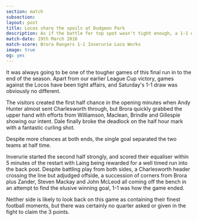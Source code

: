 ```yaml
---
section: match
subsection:
layout: post
title: Locos share the spoils at Dudgeon Park
description: As if the battle for top spot wasn't tight enough, a 1-1 draw at home against Inverurie Loco Works leaves Brora looking for favourable results elsewhere.
match-date: 19th March 2016
match-score: Brora Rangers 1-1 Inverurie Loco Works
image: true
og: yes
---
```

It was always going to be one of the tougher games of this final run in to the end of the season. Apart from our earlier League Cup victory, games against the Locos have been tight affairs, and Saturday's 1-1 draw was obviously no different.

The visitors created the first half chance in the opening minutes when Andy Hunter almost sent Charlesworth through, but Brora quickly grabbed the upper hand with efforts from Williamson, Maclean, Brindle and Gillespie showing our intent. Dale finally broke the deadlock on the half hour mark with a fantastic curling shot.

Despite more chances at both ends, the single goal separated the two teams at half time.

Inverurie started the second half strongly, and scored their equaliser within 5 minutes of the restart with Laing being rewarded for a well timed run into the back post. Despite battling play from both sides, a Charlesworth header crossing the line but adjudged offside, a succession of corners from Brora plus Zander, Steven Mackay and John McLeod all coming off the bench in an attempt to find the elusive winning goal, 1-1 was how the game ended.

Neither side is likely to look back on this game as containing their finest football moments, but  there was certainly no quarter asked or given in the fight to claim the 3 points.